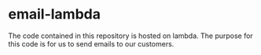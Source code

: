 # email-lambda

The code contained in this repository is hosted on lambda. The purpose for this code is for us to send emails to our customers.
